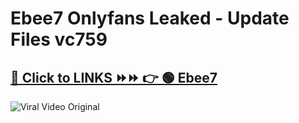 
 # Ebee7 Onlyfans Leaked - Update Files vc759

## <h2><a href="https://clipsfans.com/Ebee7&ref=git">🔗 Click to LINKS ⏩⏩ 👉 🟢 Ebee7 </a></h2>

<a href="https://clipsfans.com/Ebee7&ref=git" rel="nofollow" data-target="animated-image.originalLink"><img src="https://i.ibb.co.com/xMMVF88/686577567.gif" alt="Viral Video Original" style="max-width: 100%; display: inline-block;" data-target="animated-image.originalImage"></a>

